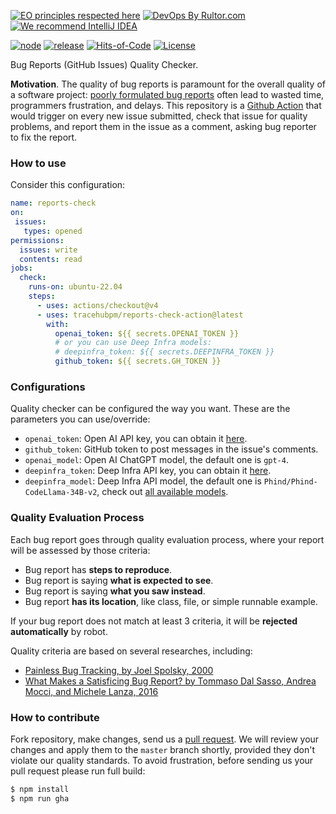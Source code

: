 [![EO principles respected here](https://www.elegantobjects.org/badge.svg)](https://www.elegantobjects.org)
[![DevOps By Rultor.com](http://www.rultor.com/b/trarcehubpm/reports-check-action)](http://www.rultor.com/p/tracehubpm/reports-check-action)
[![We recommend IntelliJ IDEA](https://www.elegantobjects.org/intellij-idea.svg)](https://www.jetbrains.com/idea/)

[![node](https://github.com/tracehubpm/reports-check-action/actions/workflows/node.yml/badge.svg)](https://github.com/tracehubpm/reports-check-action/actions/workflows/node.yml)
[![release](https://img.shields.io/github/v/release/tracehubpm/reports-check-action.svg?logo=github)](https://github.com/tracehubpm/reports-check-action/releases)
[![Hits-of-Code](https://hitsofcode.com/github/tracehubpm/reports-check-action)](https://hitsofcode.com/view/github/tracehubpm/reports-check-action)
[![License](https://img.shields.io/badge/license-MIT-green.svg)](https://github.com/tracehubpm/reports-check-action/blob/master/LICENSE.txt)

Bug Reports (GitHub Issues) Quality Checker.

**Motivation**.
The quality of bug reports is paramount for the overall quality of a software project:
[poorly formulated bug reports](https://www.yegor256.com/2018/04/24/right-way-to-report-bugs.html) often lead to wasted time,
programmers frustration, and delays.
This repository is a [Github Action](https://github.com/features/actions) that would trigger
on every new issue submitted, check that issue for quality problems, 
and report them in the issue as a comment, asking bug reporter to fix the report.

### How to use

Consider this configuration:
```yml
name: reports-check
on:
 issues:
   types: opened
permissions:
  issues: write
  contents: read
jobs:
  check:
    runs-on: ubuntu-22.04
    steps:
      - uses: actions/checkout@v4
      - uses: tracehubpm/reports-check-action@latest
        with:
          openai_token: ${{ secrets.OPENAI_TOKEN }}
          # or you can use Deep Infra models:
          # deepinfra_token: ${{ secrets.DEEPINFRA_TOKEN }}
          github_token: ${{ secrets.GH_TOKEN }}
```

### Configurations

Quality checker can be configured the way you want.
These are the parameters you can use/override:

* `openai_token`: Open AI API key, you can obtain it [here](https://platform.openai.com/api-keys).
* `github_token`: GitHub token to post messages in the issue's comments.
* `openai_model`: Open AI ChatGPT model, the default one is `gpt-4`.
* `deepinfra_token`: Deep Infra API key, you can obtain it [here](https://deepinfra.com/dash/api_keys).
* `deepinfra_model`: Deep Infra API model, the default one is `Phind/Phind-CodeLlama-34B-v2`,
check out [all available models](https://deepinfra.com/models/text-generation).

### Quality Evaluation Process

Each bug report goes through quality evaluation process, where
your report will be assessed by those criteria:

* Bug report has **steps to reproduce**.
* Bug report is saying **what is expected to see**.
* Bug report is saying **what you saw instead**.
* Bug report **has its location**, like class, file, or simple runnable example.

If your bug report does not match at least 3 criteria, it will be **rejected automatically** by robot.

Quality criteria are based on several researches, including:
* [Painless Bug Tracking, by Joel Spolsky, 2000](https://www.joelonsoftware.com/2000/11/08/painless-bug-tracking)
* [What Makes a Satisficing Bug Report? by Tommaso Dal Sasso, Andrea Mocci, and Michele Lanza, 2016](https://www.researchgate.net/publication/309151102_What_Makes_a_Satisficing_Bug_Report)

### How to contribute

Fork repository, make changes, send us a [pull request](https://www.yegor256.com/2014/04/15/github-guidelines.html).
We will review your changes and apply them to the `master` branch shortly,
provided they don't violate our quality standards. To avoid frustration,
before sending us your pull request please run full build:

```bash
$ npm install
$ npm run gha
```
